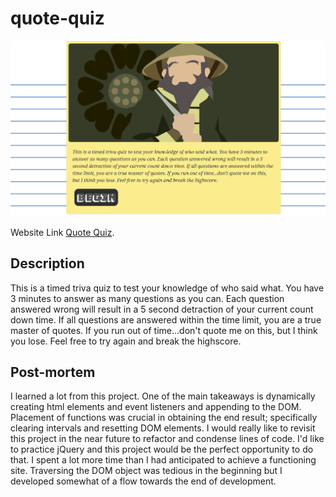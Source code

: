 # quote-quiz

 ![Website Screenshot](./Assets/img/website-screenshot.png)

 Website Link [Quote Quiz](https://vivid-green.github.io/quote-quiz/quotes-quiz "Quote Qize Website").

## Description
This is a timed triva quiz to test your knowledge of who said what. You have 3 minutes to answer as many questions as you can. Each question answered wrong will result in a 5 second detraction of your current count down time. If all questions are answered within the time limit, you are a true master of quotes. If you run out of time...don't quote me on this, but I think you lose. Feel free to try again and break the highscore.

## Post-mortem
I learned a lot from this project. One of the main takeaways is dynamically creating html elements and event listeners and appending to the DOM. Placement of functions was crucial in obtaining the end result; specifically clearing intervals and resetting DOM elements. I would really like to revisit this project in the near future to refactor and condense lines of code. I'd like to practice jQuery and this project would be the perfect opportunity to do that. I spent a lot more time than I had anticipated to achieve a functioning site. Traversing the DOM object was tedious in the beginning but I developed somewhat of a flow towards the end of development. 
